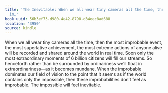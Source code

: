 ```yaml
---
title: 'The Inevitable: When we all wear tiny cameras all the time, then the most
  im…'
book_uuid: 56b3ef73-d980-4e42-8798-d34eec8ad688
location: '3950'
source: kindle
---
```


When we all wear tiny cameras all the time, then the most improbable event, the most superlative achievement, the most extreme actions of anyone alive will be recorded and shared around the world in real time. Soon only the most extraordinary moments of 6 billion citizens will fill our streams. So henceforth rather than be surrounded by ordinariness we’ll float in extraordinariness—as it becomes mundane. When the improbable dominates our field of vision to the point that it seems as if the world contains only the impossible, then these improbabilities don’t feel as improbable. The impossible will feel inevitable.